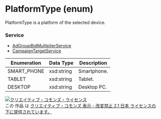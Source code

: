 # PlatformType (enum)
PlatformType is a platform of the selected device.
### Service
+ [AdGroupBidMultiplierService](../services/AdGroupBidMultiplierService.md)
+ [CampaignTargetService](../services/CampaignTargetService.md)


| Enumeration | Data Type | Description | 
|---|---|---|
| SMART_PHONE| xsd:string| Smartphone. |
| TABLET| xsd:string| Tablet. |
| DESKTOP| xsd:string| Desktop PC. |

<a rel="license" href="http://creativecommons.org/licenses/by-nd/2.1/jp/"><img alt="クリエイティブ・コモンズ・ライセンス" style="border-width:0" src="https://i.creativecommons.org/l/by-nd/2.1/jp/88x31.png" /></a><br />この 作品 は <a rel="license" href="http://creativecommons.org/licenses/by-nd/2.1/jp/">クリエイティブ・コモンズ 表示 - 改変禁止 2.1 日本 ライセンスの下に提供されています。</a>
